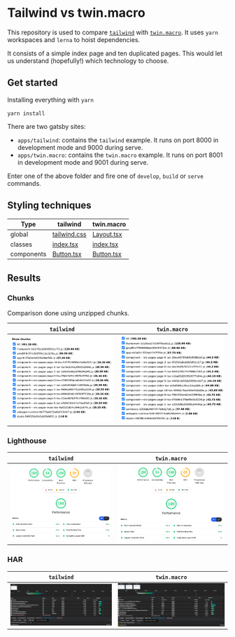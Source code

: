# Tailwind vs twin.macro

This repository is used to compare [`tailwind`](https://tailwindcss.com) with [`twin.macro`](https://github.com/ben-rogerson/twin.macro).
It uses `yarn` workspaces and `lerna` to hoist dependencies.

It consists of a simple index page and ten duplicated pages. This would let us understand (hopefully!) which technology to choose.

## Get started

Installing everything with `yarn`

```console
yarn install
```

There are two gatsby sites:
- `apps/tailwind`: contains the `tailwind` example. It runs on port 8000 in development mode and 9000 during serve.
- `apps/twin.macro`: contains the `twin.macro` example. It runs on port 8001 in development mode and 9001 during serve.

Enter one of the above folder and fire one of `develop`, `build` or `serve` commands.

## Styling techniques

| Type  | tailwind  | twin.macro
|---|---|---|
| global | [tailwind.css](./apps/tailwind/src/assets/tailwind.css)  | [Layout.tsx](./apps/twin.macro/src/components/Layout.tsx)  |
| classes  |  [index.tsx](./apps/tailwind/src/pages/index.tsx) | [index.tsx](./apps/twin.macro/src/pages/index.tsx)  |
| components  | [Button.tsx](./apps/tailwind/src/components/Button.tsx)  | [Button.tsx](./apps/twin.macro/src/components/Button.tsx)  |

## Results

### Chunks

Comparison done using unzipped chunks.

| `tailwind` | `twin.macro`
|---|---|
| <a href="./img/tailwind-chunks.png" target="_blank">![tailwind](./img/tailwind-chunks.png)</a> | <a href="./img/twin-macro-chunks.png" target="_blank">![twin.macro](./img/twin-macro-chunks.png)</a> |

### Lighthouse

| `tailwind` | `twin.macro`
|---|---|
| <a href="./img/tailwind-lighthouse.png" target="_blank">![tailwind](./img/tailwind-lighthouse.png)</a> | <a href="./img/twin-macro-lighthouse.png" target="_blank">![twin.macro](./img/twin-macro-lighthouse.png)</a> |

### HAR

| `tailwind` | `twin.macro`
|---|---|
| <a href="./img/tailwind-har.png" target="_blank">![tailwind](./img/tailwind-har.png)</a> | <a href="./img/twin-macro-har.png" target="_blank">![twin.macro](./img/twin-macro-har.png)</a> |
